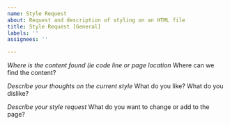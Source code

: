 ```yaml
---
name: Style Request
about: Request and description of styling on an HTML file
title: Style Request [General]
labels: ''
assignees: ''

---
```


*Where is the content found (ie code line or page location*
Where can we find the content?

*Describe your thoughts on the current style*
What do you like? What do you dislike?

*Describe your style request*
What do you want to change or add to the page?
